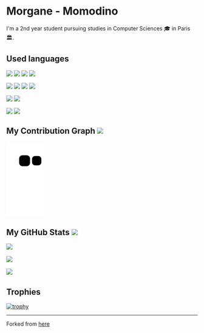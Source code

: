 <h1>Morgane - Momodino</h1>
<p>
  I'm a 2nd year student pursuing studies in Computer Sciences 🎓 in Paris 🏛.
</p>

<h2>Used languages</h2>
<p>
    <img src="https://img.shields.io/badge/C-00599C?style=flat-square&logo=c&logoColor=white"/>
    <img src="https://img.shields.io/badge/-C++-00599C?style=flat-square&logo=c&logoColor=white"/>
    <img src="https://img.shields.io/badge/-java-E34A86?style=flat-square&logo=java"/>
    <img src="https://img.shields.io/badge/-Python-yellow?style=flat-square&logo=python"/>
</p>
<p>
    <img src="https://img.shields.io/badge/-HTML5-E34F26?style=flat-square&logo=html5&logoColor=white"/>
    <img src="https://img.shields.io/badge/-CSS3-1572B6?style=flat-square&logo=css3"/>
    <img src="https://img.shields.io/badge/-Bootstrap-563D7C?style=flat-square&logo=bootstrap&logoColor=white"/>
    <img src="https://img.shields.io/badge/-JavaScript-black?style=flat-square&logo=javascript"/>
</p>
<p>
    <img src="https://img.shields.io/badge/-Oracle-red?style=flat-square&logo=oracle&logoColor=white"/>
    <img src="https://img.shields.io/badge/-MySQL-black?style=flat-square&logo=mysql"/>
</p>
<p>
    <img src="https://img.shields.io/badge/-Git-black?style=flat-square&logo=git"/>
    <img src="https://img.shields.io/badge/-GitHub-black?style=flat-square&logo=github"/>
</p>


<h2>
  My Contribution Graph <img src="https://media.giphy.com/media/xUA7aZeLE2e0P7Znz2/giphy.gif" width="30">
</h2>
<p>
  <img src="https://github.com/momodinoo/momodinoo/blob/output/github-contribution-grid-snake.svg" alt="snake">
</p>


<h2>
  My GitHub Stats <img src="https://media.giphy.com/media/WFZvB7VIXBgiz3oDXE/giphy.gif" width="30">
</h2>
<p>
 <img  src="https://github-readme-streak-stats.herokuapp.com/?user=momodinoo&show_icons=true&locale=en&layout=compact&theme=radical&line_height=0" />
</p>
<p>
    <img src = "https://github-readme-stats.vercel.app/api/top-langs/?username=momodinoo&theme=radical">
</p>
<p>
 <img src="https://activity-graph.herokuapp.com/graph?username=momodinoo&theme=redical">
</p>

<h2>Trophies</h2>

[![trophy](https://github-profile-trophy.vercel.app/?username=momodinoo&theme=radical&title=Joined2020,Commits,Followers,Repositories)](https://github.com/momodinoo/github-profile-trophy)

<hr>

Forked from [here](https://github.com/ritik307/ritik307)
